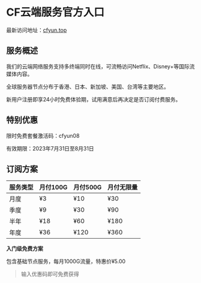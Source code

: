# CF云端服务官方入口

最新访问地址：[cfyun.top](https://url.gogogomiao.one/QYTN)

## 服务概述

我们的云端网络服务支持多终端同时在线，可流畅访问Netflix、Disney+等国际流媒体内容。

全球服务器节点分布于香港、日本、新加坡、美国、台湾等主要地区。

新用户注册即享24小时免费体验期，试用满意后再决定是否订阅付费服务。

## 特别优惠

限时免费套餐激活码：cfyun08

有效期限：2023年7月31日至8月31日

## 订阅方案

| 服务类型 | 月付100G | 月付500G | 月付无限量 |
|----------|----------|----------|------------|
| 月度     | ¥3       | ¥10      | ¥30        |
| 季度     | ¥9       | ¥30      | ¥90        |
| 半年     | ¥18      | ¥60      | ¥180       |
| 年度     | ¥36      | ¥120     | ¥360       |

**入门级免费方案**

包含基础节点服务，每月1000G流量，特惠价¥5.00

> 输入优惠码即可免费获得